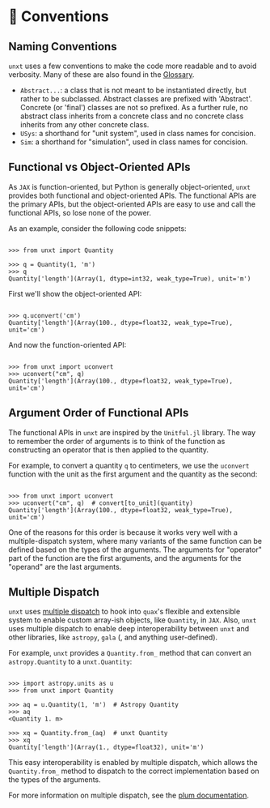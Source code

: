 # 📜 Conventions

## Naming Conventions

`unxt` uses a few conventions to make the code more readable and to avoid
verbosity. Many of these are also found in the [Glossary](glossary.md).

- `Abstract...`: a class that is not meant to be instantiated directly, but
  rather to be subclassed. Abstract classes are prefixed with 'Abstract'.
  Concrete (or 'final') classes are not so prefixed. As a further rule, no
  abstract class inherits from a concrete class and no concrete class inherits
  from any other concrete class.
- `USys`: a shorthand for "unit system", used in class names for concision.
- `Sim`: a shorthand for "simulation", used in class names for concision.

## Functional vs Object-Oriented APIs

As `JAX` is function-oriented, but Python is generally object-oriented, `unxt`
provides both functional and object-oriented APIs. The functional APIs are the
primary APIs, but the object-oriented APIs are easy to use and call the
functional APIs, so lose none of the power.

As an example, consider the following code snippets:

```{code-block} python

>>> from unxt import Quantity

>>> q = Quantity(1, 'm')
>>> q
Quantity['length'](Array(1, dtype=int32, weak_type=True), unit='m')
```

First we'll show the object-oriented API:

```{code-block} python

>>> q.uconvert('cm')
Quantity['length'](Array(100., dtype=float32, weak_type=True), unit='cm')
```

And now the function-oriented API:

```{code-block} python

>>> from unxt import uconvert
>>> uconvert("cm", q)
Quantity['length'](Array(100., dtype=float32, weak_type=True), unit='cm')
```

## Argument Order of Functional APIs

The functional APIs in `unxt` are inspired by the `Unitful.jl` library. The way
to remember the order of arguments is to think of the function as constructing
an operator that is then applied to the quantity.

For example, to convert a quantity `q` to centimeters, we use the `uconvert`
function with the unit as the first argument and the quantity as the second:

```{code-block} python

>>> from unxt import uconvert
>>> uconvert("cm", q)  # convert[to_unit](quantity)
Quantity['length'](Array(100., dtype=float32, weak_type=True), unit='cm')
```

One of the reasons for this order is because it works very well with a
multiple-dispatch system, where many variants of the same function can be
defined based on the types of the arguments. The arguments for "operator" part
of the function are the first arguments, and the arguments for the "operand" are
the last arguments.

## Multiple Dispatch

`unxt` uses [multiple dispatch](https://beartype.github.io/plum/) to hook into
`quax`'s flexible and extensible system to enable custom array-ish objects, like
`Quantity`, in `JAX`. Also, `unxt` uses multiple dispatch to enable deep
interoperability between `unxt` and other libraries, like `astropy`, `gala` (,
and anything user-defined).

For example, `unxt` provides a `Quantity.from_` method that can convert an
`astropy.Quantity` to a `unxt.Quantity`:

```{code-block} python

>>> import astropy.units as u
>>> from unxt import Quantity

>>> aq = u.Quantity(1, 'm')  # Astropy Quantity
>>> aq
<Quantity 1. m>

>>> xq = Quantity.from_(aq)  # unxt Quantity
>>> xq
Quantity['length'](Array(1., dtype=float32), unit='m')

```

This easy interoperability is enabled by multiple dispatch, which allows the
`Quantity.from_` method to dispatch to the correct implementation based on the
types of the arguments.

For more information on multiple dispatch, see the
[plum documentation](https://beartype.github.io/plum/).
